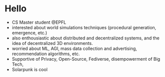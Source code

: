 # Hello
* CS Master student @EPFL
* interested about world simulations techniques (procedural generation, emergence, etc.)
* also enthousiastic about distributed and decentralized systems, and the idea of decentralized 3D environments.
* worried about ML, AGI, mass data collection and advertising, recommendation algorithms, etc.
* Supportive of Privacy, Open-Source, Fediverse, disempowerment of Big Tech,
* Solarpunk is cool
